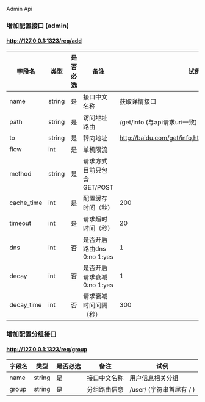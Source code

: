 Admin Api

### 增加配置接口 (admin)
#### http://127.0.0.1:1323/req/add

字段名 | 类型 | 是否必选 | 备注 | 试例
---|---|---|---|---
name | string | 是 | 接口中文名称 | 获取详情接口
path | string | 是 | 访问地址路由 | /get/info (与api请求uri一致)
to | string | 是 | 转向地址 | http://baidu.com/get/info,http://baidu2.com/get/info
flow | int | 是 | 单机限流
method | string | 是 | 请求方式目前只包含 GET/POST
cache_time | int | 是 | 配置缓存时间（秒） | 200
timeout| int | 是 | 请求超时时间（秒）| 20
dns | int | 否 | 是否开启路由dns 0:no 1:yes | 1
decay| int | 否 | 是否开启请求衰减 0:no 1:yes | 1
decay_time | int | 否 | 请求衰减时间间隔 （秒）| 300

### 增加配置分组接口
#### http://127.0.0.1:1323/req/group

字段名 | 类型 | 是否必选 | 备注 | 试例
---|---|---|---|---
name | string | 是 | 接口中文名称 | 用户信息相关分组
group | string | 是 | 分组路由信息 | /user/ (字符串首尾有 / )
